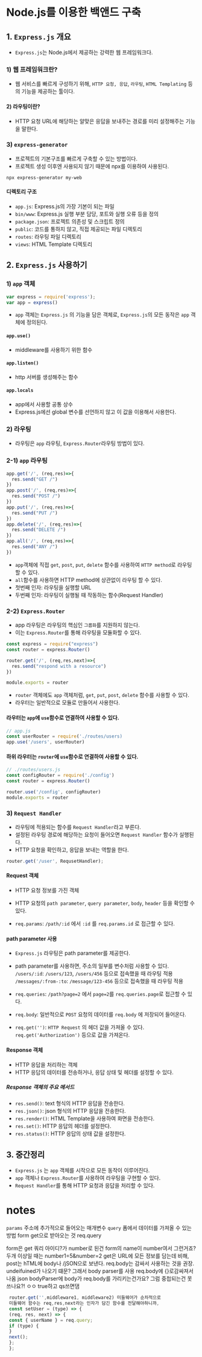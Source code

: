 # Node.js를 이용한 백앤드 구축

## 1. `Express.js` 개요
- `Express.js`는 Node.js에서 제공하는 강력한 웹 프레임워크다. 

### 1) 웹 프레임워크란?
- 웹 서비스를 빠르게 구성하기 위해, `HTTP 요청, 응답`, `라우팅`, `HTML Templating` 등의 기능을 제공하는 툴이다.

#### 2) 라우팅이란?

- HTTP 요청 URL에 해당하는 알맞은 응답을 보내주는 경로를 미리 설정해주는 기능을 말한다.

### 3) `express-generator`

- 프로젝트의 기본구조를 빠르게 구축할 수 있는 방법이다.
- 프로젝트 생성 이후엔 사용되지 않기 때문에 npx를 이용하여 사용된다.

```shell
npx express-generator my-web
```

#### 디렉토리 구조

- `app.js`: Express.js의 가장 기본이 되는 파일
- `bin/www`: Express.js 실행 부분 담당, 포트와 실행 오류 등을 정의
- `package.json`: 프로젝트 의존성 및 스크립트 정의
- `public`: 코드를 통하지 않고, 직접 제공되는 파일 디렉토리
- `routes`: 라우팅 파일 디렉토리
- `views`: HTML Template 디렉토리


## 2. `Express.js` 사용하기

### 1) `app` 객체
```js
var express = require('express');
var app = express()
```

- `app` 객체는 `Express.js` 의 기능을 담은 객체로, `Express.js`의 모든 동작은 `app` 객체에 정의된다.

#### `app.use()`
- middleware를 사용하기 위한 함수

#### `app.listen()`
- http 서버를 생성해주는 함수

#### `app.locals`
- app에서 사용할 공통 상수
- Express.js에선 global 변수를 선언하지 않고 이 값을 이용해서 사용한다.

### 2) 라우팅

- 라우팅은 `app` 라우팅, `Express.Router`라우팅 방법이 있다.
 
### 2-1) `app` 라우팅 

```js
app.get('/', (req,res)=>{
  res.send("GET /")
})
app.post('/', (req,res)=>{
  res.send("POST /")
})
app.put('/', (req,res)=>{
  res.send("PUT /")
})
app.delete('/', (req,res)=>{
  res.send("DELETE /")
})
app.all('/', (req,res)=>{
  res.send("ANY /")
})
```

- `app`객체에 직접 `get`, `post`, `put`, `delete` 함수를 사용하여 `HTTP method`로 라우팅 할 수 있다.
- `all`함수를 사용하면 HTTP method에 상관없이 라우팅 할 수 있다.
- 첫번째 인자: 라우팅을 실행할 URL
- 두번째 인자: 라우팅이 실행될 때 작동하는 함수(Request Handler)

### 2-2) `Express.Router`

- app 라우팅은 라우팅의 핵심인 `그룹화`를 지원하지 않는다.
- 이는 `Express.Router`를 통해 라우팅을 모듈화할 수 있다.

```js
const express = require("express")
const router = express.Router()

router.get('/', (req,res,next)=>{
  res.send("respond with a resource")
})

module.exports = router
```
- `router` 객체에도 `app` 객체처럼, `get`, `put`, `post`, `delete` 함수를 사용할 수 있다.
- 라우터는 일반적으로 모듈로 만들어서 사용한다.

#### 라우터는 `app`에 `use`함수로 연결하여 사용할 수 있다.

```js
// app.js
const userRouter = require('./routes/users)
app.use('/users', userRouter)
```

#### 하위 라우터는 `router`에 `use`함수로 연결하여 사용할 수 있다.
```js
// ./routes/users.js
const configRouter = require('./config')
const router = express.Router()

router.use('/config', configRouter)
module.exports = router
```

### 3) `Request Handler`

- 라우팅에 적용되는 함수를 `Request Handler`라고 부른다.
- 설정된 라우팅 경로에 해당하는 요청이 들어오면 `Request Handler` 함수가 실행된다.
- HTTP 요청을 확인하고, 응답을 보내는 역할을 한다.

```js
router.get('/user', RequsetHandler);
```

#### Request 객체

- HTTP 요청 정보를 가진 객체
- HTTP 요청의 `path parameter`, `query parameter`, `body`, `header` 등을 확인할 수 있다.

- `req.params`: `/path/:id` 에서 `:id` 를 `req.params.id` 로 접근할 수 있다.

#### path parameter 사용
- `Express.js` 라우팅은 path parameter를 제공한다.
- path parameter를 사용하면, 주소의 일부를 변수처럼 사용할 수 있다.
`/users/:id`: `/users/123`, `/users/456` 등으로 접속했을 때 라우팅 적용
`/messages/:from-:to`: `/message/123-456` 등으로 접속했을 때 라우팅 적용

- `req.queries`: `/path?page=2` 에서 `page=2`를 `req.queries.page`로 접근할 수 있다.
- `req.body`: 일반적으로 `POST` 요청의 데이터를 `req.body` 에 저장되어 들어온다.
- `req.get('')`: `HTTP Request` 의 헤더 값을 가져올 수 있다. `req.get('Authorization')` 등으로 값을 가져온다.


#### Response 객체

- HTTP 응답을 처리하는 객체
- HTTP 응답의 데이터를 전송하거나, 응답 상태 및 헤더를 설정할 수 있다.

##### Response 객체의 주요 메서드

- `res.send()`: text 형식의 HTTP 응답을 전송한다.
- `res.json()`: json 형식의 HTTP 응답을 전송한다.
- `res.render()`: HTML Template을 사용하여 화면을 전송한다.
- `res.set()`: HTTP 응답의 헤더를 설정한다.
- `res.status()`: HTTP 응답의 상태 값을 설정한다.

## 3. 중간정리
- `Express.js` 는 `app` 객체를 시작으로 모든 동작이 이루어진다.
- `app` 객체나 `Express.Router`를 사용하여 라우팅을 구현할 수 있다.
- `Request Handler`를 통해 HTTP 요청과 응답을 처리할 수 있다.



# notes

`params` 주소에 추가적으로 들어오는 매개변수
`query` 폼에서 데이터를 가져올 수 있는 방법 form get으로 받아오는 것 req.query

form은 get 쿼리 아이디?가 number로 된건 form의 name이 number여서 그런거죠?
두개 이상일 때는 number1=5&number=2
get은 URL에 모든 정보를 담는데 비해, post는 hTML에 body나 /jSON으로 보낸다.
req.body는 감싸서 사용하는 것을 권장. undeifuined가 나오기 떄문?
그래서 body parser를 사용
req.body에 {}로감싸져서 나옴 json
bodyParser에 body가 req.body를 가리키는건가요?
그럼 중첩되는건 못쓰나요?! ㅇㅇ true하고 qs쓰면댐

```js
 router.get('',middleware1, middleware2) 미들웨어가 순차적으로
 미들웨어 함수는 req,res,next라는 인자가 담긴 함수를 전달해야하니까,
 const setUser = (type) => {
 (req, res, next) => {
 const { userName } = req.query;
 if (type) {
 }
 next();
 };
 };
```
